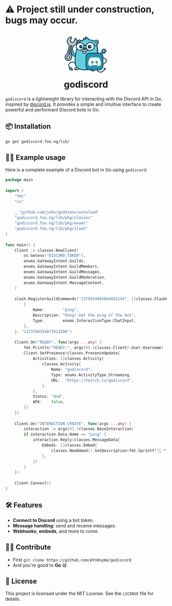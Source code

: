 # ⚠️ Project still under construction, bugs may occur.

<p align="center" style="margin-bottom: 0px !important;">
  <img src="./www/public/godiscord.webp" width="144" height="144">
</p>
<h1 align="center" style="margin-top: 0px;">godiscord</h1>

`godiscord` is a lightweight library for interacting with the Discord API in Go, inspired by [discord.js](https://discord.js.org). It provides a simple and intuitive interface to create powerful and performant Discord bots in Go.

## 📦 Installation

```bash
go get godiscord.foo.ng/lib/
```

## 🧑‍💻 Example usage

Here is a complete example of a Discord bot in Go using `godiscord`:

```go
package main

import (
	"fmt"
	"os"

	_ "github.com/joho/godotenv/autoload"
	"godiscord.foo.ng/lib/pkg/classes"
	"godiscord.foo.ng/lib/pkg/enums"
	"godiscord.foo.ng/lib/pkg/slash"
)

func main() {
	Client := classes.NewClient(
		os.Getenv("DISCORD_TOKEN"),
		enums.GatewayIntent.Guilds,
		enums.GatewayIntent.GuildMembers,
		enums.GatewayIntent.GuildMessages,
		enums.GatewayIntent.GuildModeration,
		enums.GatewayIntent.MessageContent,
	)

	slash.RegisterGuildCommands("1375914465064915144", []classes.SlashCommandData{
		{
			Name:        "ping",
			Description: "Pong! Get the ping of the bot",
			Type:        enums.InteractionType.ChatInput,
		},
	}, "1373794354677813290")

	Client.On("READY", func(args ...any) {
		fmt.Println("READY:", args[0].(classes.Client).User.Username)
		Client.SetPresence(classes.PresenceUpdate{
			Activities: []classes.Activity{
				classes.Activity{
					Name: "godiscord",
					Type: enums.ActivityType.Streaming,
					URL:  "https://twitch.tv/godiscord",
				},
			},
			Status: "dnd",
			AFK:    false,
		})
	})

	Client.On("INTERACTION_CREATE", func(args ...any) {
		interaction := args[0].(classes.BaseInteraction)
		if interaction.Data.Name == "ping" {
			interaction.Reply(classes.MessageData{
				Embeds: []classes.Embed{
					classes.NewEmbed().SetDescription(fmt.Sprintf("🏓 **%d**ms", Client.GetWSPing())).SetColor("00ADD8"),
				},
			})
		}
	})

	Client.Connect()
}


```

## 🛠️ Features

- **Connect to Discord** using a bot token.
- **Message handling**: send and receive messages.
- **Webhooks**, **embeds**, and more to come.

## 🧑‍💻 Contribute

- First `git clone https://github.com/AYn0nyme/godiscord`
- And you're good to **Go** 😄

## 📜 License

This project is licensed under the MIT License. See the `LICENSE` file for details.
